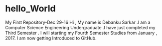# hello_World
My First Repository-Dec 29-16
Hi , My name is Debanku Sarkar .I am a Computer Science Engineering Undergraduate .I have just completed my Third Semester . I will starting my Fourth Semester Studies from January , 2017.
I am now getting Introduced to GitHub.
